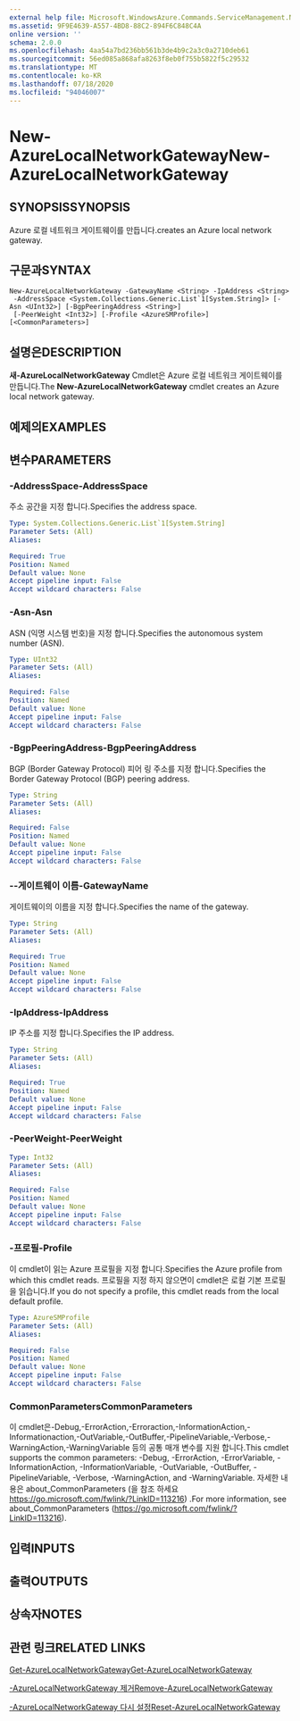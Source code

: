 ```yaml
---
external help file: Microsoft.WindowsAzure.Commands.ServiceManagement.Network.dll-Help.xml
ms.assetid: 9F9E4639-A557-4BD8-88C2-894F6C848C4A
online version: ''
schema: 2.0.0
ms.openlocfilehash: 4aa54a7bd236bb561b3de4b9c2a3c0a2710deb61
ms.sourcegitcommit: 56ed085a868afa8263f8eb0f755b5822f5c29532
ms.translationtype: MT
ms.contentlocale: ko-KR
ms.lasthandoff: 07/18/2020
ms.locfileid: "94046007"
---
```

# <span data-ttu-id="30ef4-101">New-AzureLocalNetworkGateway</span><span class="sxs-lookup"><span data-stu-id="30ef4-101">New-AzureLocalNetworkGateway</span></span>

## <span data-ttu-id="30ef4-102">SYNOPSIS</span><span class="sxs-lookup"><span data-stu-id="30ef4-102">SYNOPSIS</span></span>
<span data-ttu-id="30ef4-103">Azure 로컬 네트워크 게이트웨이를 만듭니다.</span><span class="sxs-lookup"><span data-stu-id="30ef4-103">creates an Azure local network gateway.</span></span>

## <span data-ttu-id="30ef4-104">구문과</span><span class="sxs-lookup"><span data-stu-id="30ef4-104">SYNTAX</span></span>

```
New-AzureLocalNetworkGateway -GatewayName <String> -IpAddress <String>
 -AddressSpace <System.Collections.Generic.List`1[System.String]> [-Asn <UInt32>] [-BgpPeeringAddress <String>]
 [-PeerWeight <Int32>] [-Profile <AzureSMProfile>] [<CommonParameters>]
```

## <span data-ttu-id="30ef4-105">설명은</span><span class="sxs-lookup"><span data-stu-id="30ef4-105">DESCRIPTION</span></span>
<span data-ttu-id="30ef4-106">**새-AzureLocalNetworkGateway** Cmdlet은 Azure 로컬 네트워크 게이트웨이를 만듭니다.</span><span class="sxs-lookup"><span data-stu-id="30ef4-106">The **New-AzureLocalNetworkGateway** cmdlet creates an Azure local network gateway.</span></span>

## <span data-ttu-id="30ef4-107">예제의</span><span class="sxs-lookup"><span data-stu-id="30ef4-107">EXAMPLES</span></span>

## <span data-ttu-id="30ef4-108">변수</span><span class="sxs-lookup"><span data-stu-id="30ef4-108">PARAMETERS</span></span>

### <span data-ttu-id="30ef4-109">-AddressSpace</span><span class="sxs-lookup"><span data-stu-id="30ef4-109">-AddressSpace</span></span>
<span data-ttu-id="30ef4-110">주소 공간을 지정 합니다.</span><span class="sxs-lookup"><span data-stu-id="30ef4-110">Specifies the address space.</span></span>

```yaml
Type: System.Collections.Generic.List`1[System.String]
Parameter Sets: (All)
Aliases: 

Required: True
Position: Named
Default value: None
Accept pipeline input: False
Accept wildcard characters: False
```

### <span data-ttu-id="30ef4-111">-Asn</span><span class="sxs-lookup"><span data-stu-id="30ef4-111">-Asn</span></span>
<span data-ttu-id="30ef4-112">ASN (익명 시스템 번호)을 지정 합니다.</span><span class="sxs-lookup"><span data-stu-id="30ef4-112">Specifies the autonomous system number (ASN).</span></span>

```yaml
Type: UInt32
Parameter Sets: (All)
Aliases: 

Required: False
Position: Named
Default value: None
Accept pipeline input: False
Accept wildcard characters: False
```

### <span data-ttu-id="30ef4-113">-BgpPeeringAddress</span><span class="sxs-lookup"><span data-stu-id="30ef4-113">-BgpPeeringAddress</span></span>
<span data-ttu-id="30ef4-114">BGP (Border Gateway Protocol) 피어 링 주소를 지정 합니다.</span><span class="sxs-lookup"><span data-stu-id="30ef4-114">Specifies the Border Gateway Protocol (BGP) peering address.</span></span>

```yaml
Type: String
Parameter Sets: (All)
Aliases: 

Required: False
Position: Named
Default value: None
Accept pipeline input: False
Accept wildcard characters: False
```

### <span data-ttu-id="30ef4-115">--게이트웨이 이름</span><span class="sxs-lookup"><span data-stu-id="30ef4-115">-GatewayName</span></span>
<span data-ttu-id="30ef4-116">게이트웨이의 이름을 지정 합니다.</span><span class="sxs-lookup"><span data-stu-id="30ef4-116">Specifies the name of the gateway.</span></span>

```yaml
Type: String
Parameter Sets: (All)
Aliases: 

Required: True
Position: Named
Default value: None
Accept pipeline input: False
Accept wildcard characters: False
```

### <span data-ttu-id="30ef4-117">-IpAddress</span><span class="sxs-lookup"><span data-stu-id="30ef4-117">-IpAddress</span></span>
<span data-ttu-id="30ef4-118">IP 주소를 지정 합니다.</span><span class="sxs-lookup"><span data-stu-id="30ef4-118">Specifies the IP address.</span></span>

```yaml
Type: String
Parameter Sets: (All)
Aliases: 

Required: True
Position: Named
Default value: None
Accept pipeline input: False
Accept wildcard characters: False
```

### <span data-ttu-id="30ef4-119">-PeerWeight</span><span class="sxs-lookup"><span data-stu-id="30ef4-119">-PeerWeight</span></span>
```yaml
Type: Int32
Parameter Sets: (All)
Aliases: 

Required: False
Position: Named
Default value: None
Accept pipeline input: False
Accept wildcard characters: False
```

### <span data-ttu-id="30ef4-120">-프로필</span><span class="sxs-lookup"><span data-stu-id="30ef4-120">-Profile</span></span>
<span data-ttu-id="30ef4-121">이 cmdlet이 읽는 Azure 프로필을 지정 합니다.</span><span class="sxs-lookup"><span data-stu-id="30ef4-121">Specifies the Azure profile from which this cmdlet reads.</span></span> <span data-ttu-id="30ef4-122">프로필을 지정 하지 않으면이 cmdlet은 로컬 기본 프로필을 읽습니다.</span><span class="sxs-lookup"><span data-stu-id="30ef4-122">If you do not specify a profile, this cmdlet reads from the local default profile.</span></span>

```yaml
Type: AzureSMProfile
Parameter Sets: (All)
Aliases: 

Required: False
Position: Named
Default value: None
Accept pipeline input: False
Accept wildcard characters: False
```

### <span data-ttu-id="30ef4-123">CommonParameters</span><span class="sxs-lookup"><span data-stu-id="30ef4-123">CommonParameters</span></span>
<span data-ttu-id="30ef4-124">이 cmdlet은-Debug,-ErrorAction,-Erroraction,-InformationAction,-Informationaction,-OutVariable,-OutBuffer,-PipelineVariable,-Verbose,-WarningAction,-WarningVariable 등의 공통 매개 변수를 지원 합니다.</span><span class="sxs-lookup"><span data-stu-id="30ef4-124">This cmdlet supports the common parameters: -Debug, -ErrorAction, -ErrorVariable, -InformationAction, -InformationVariable, -OutVariable, -OutBuffer, -PipelineVariable, -Verbose, -WarningAction, and -WarningVariable.</span></span> <span data-ttu-id="30ef4-125">자세한 내용은 about_CommonParameters (을 참조 하세요 https://go.microsoft.com/fwlink/?LinkID=113216) .</span><span class="sxs-lookup"><span data-stu-id="30ef4-125">For more information, see about_CommonParameters (https://go.microsoft.com/fwlink/?LinkID=113216).</span></span>

## <span data-ttu-id="30ef4-126">입력</span><span class="sxs-lookup"><span data-stu-id="30ef4-126">INPUTS</span></span>

## <span data-ttu-id="30ef4-127">출력</span><span class="sxs-lookup"><span data-stu-id="30ef4-127">OUTPUTS</span></span>

## <span data-ttu-id="30ef4-128">상속자</span><span class="sxs-lookup"><span data-stu-id="30ef4-128">NOTES</span></span>

## <span data-ttu-id="30ef4-129">관련 링크</span><span class="sxs-lookup"><span data-stu-id="30ef4-129">RELATED LINKS</span></span>

[<span data-ttu-id="30ef4-130">Get-AzureLocalNetworkGateway</span><span class="sxs-lookup"><span data-stu-id="30ef4-130">Get-AzureLocalNetworkGateway</span></span>](./Get-AzureLocalNetworkGateway.md)

[<span data-ttu-id="30ef4-131">-AzureLocalNetworkGateway 제거</span><span class="sxs-lookup"><span data-stu-id="30ef4-131">Remove-AzureLocalNetworkGateway</span></span>](./Remove-AzureLocalNetworkGateway.md)

[<span data-ttu-id="30ef4-132">-AzureLocalNetworkGateway 다시 설정</span><span class="sxs-lookup"><span data-stu-id="30ef4-132">Reset-AzureLocalNetworkGateway</span></span>](./Reset-AzureLocalNetworkGateway.md)


